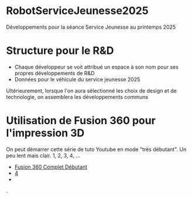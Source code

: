 # RobotServiceJeunesse2025
Développements pour la séance Service Jeunesse au printemps 2025


# Structure pour le R&D
* Chaque développeur se voit attribué un espace à son nom pour ses propres développements de R&D
* Données pour le véhicule du service jeunesse 2025

Ultérieurement, lorsque l'on aura sélectionné les choix de design et de technologie, on assemblera les développements communs

# Utilisation de Fusion 360 pour l'impression 3D

On peut démarrer cette série de tuto Youtube en mode "très débutant". Un peu lent mais clair. 1, 2, 3, 4, ...

* [Fusion 360 Complet Débutant](https://www.youtube.com/watch?v=3kL6a9yyus8&list=PL0qHSH9_1qY5kvUzO7SlggBShYAllfP7j&index=4)
* [4](https://www.youtube.com/watch?v=3kL6a9yyus8&list=PL0qHSH9_1qY5kvUzO7SlggBShYAllfP7j&index=4)
* 
  
.

